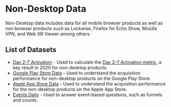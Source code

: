 # Non-Desktop Data

Non-Desktop data includes data for all mobile browser products as well as non browser products such as Lockwise, Firefox for Echo Show, Mozilla VPN, and Web XR Viewer among others.

## List of Datasets

- [Day 2-7 Activation](./non_desktop/day_2_7_activation/reference.md) - Used to calculate the [Day 2-7 Activation metric](../metrics/metrics.md#day-2-7-activation), a key result in 2020 for non-desktop products.
- [Google Play Store Data](./non_desktop/google_play_store/reference.md) - Used to understand the acquisition performance for non-desktop products on the Google Play Store.
- [Apple App Store Data](./non_desktop/apple_app_store/reference.md) - Used to understand the acquisition performance for the non-desktop products on the Apple App Store.
- [Events Daily](./non_desktop/events_daily/reference.md) - Used to answer event-based questions, such as funnels and counts.
